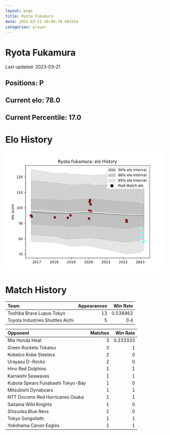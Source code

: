 ```yaml
---  
layout: page  
title: Ryota Fukamura  
date: 2023-03-21 18:09:30.602554  
categories: player  
---
```

# Ryota Fukamura


Last updated: 2023-03-21
## Positions: P

## Current elo: 78.0

## Current Percentile: 17.0

# Elo History


![elo history](history_RyotaFukamura.png)
# Match History


| Team                             |   Appearances |   Win Rate |
|:---------------------------------|--------------:|-----------:|
| Toshiba Brave Lupus Tokyo        |            13 |   0.538462 |
| Toyota Industries Shuttles Aichi |             5 |   0.4      |

| Opponent                          |   Matches |   Win Rate |
|:----------------------------------|----------:|-----------:|
| Mie Honda Heat                    |         3 |   0.333333 |
| Green Rockets Tokatsu             |         2 |   1        |
| Kobelco Kobe Steelers             |         2 |   0        |
| Urayasu D-Rocks                   |         2 |   0        |
| Hino Red Dolphins                 |         1 |   1        |
| Kamaishi Seawaves                 |         1 |   1        |
| Kubota Spears Funabashi Tokyo-Bay |         1 |   0        |
| Mitsubishi Dynaboars              |         1 |   1        |
| NTT Docomo Red Hurricanes Osaka   |         1 |   1        |
| Saitama Wild Knights              |         1 |   0        |
| Shizuoka Blue Revs                |         1 |   0        |
| Tokyo Sungoliath                  |         1 |   1        |
| Yokohama Canon Eagles             |         1 |   1        |